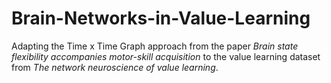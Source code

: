 # Brain-Networks-in-Value-Learning
Adapting the Time x Time Graph approach from the paper *Brain state flexibility accompanies motor-skill acquisition* to the value learning dataset from *The network neuroscience of value learning*. 
